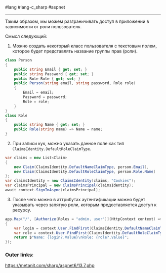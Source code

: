 #lang #lang-c_sharp #aspnet

---
Таким образом, мы можем разграничивать доступ в приложении в зависимости от роли пользователя.

Смысл следующий: 
1. Можно создать некоторый класс пользователя с текстовым полем, которое будет представлять название группы прав (роли).
```csharp
class Person
{
    public string Email { get; set; }
    public string Password { get; set; }
    public Role Role { get; set; }
    public Person(string email, string password, Role role)
    {
        Email = email;
        Password = password;
        Role = role;
    }
}
class Role
{
    public string Name { get; set; }
    public Role(string name) => Name = name;
}
```

2. При записи кук, можно указать данное поле как тип `ClaimsIdentity.DefaultRoleClaimType`.
```csharp
var claims = new List<Claim>
{
	new Claim(ClaimsIdentity.DefaultNameClaimType, person.Email),
	new Claim(ClaimsIdentity.DefaultRoleClaimType, person.Role.Name)
};
var claimsIdentity = new ClaimsIdentity(claims, "Cookies");
var claimsPrincipal = new ClaimsPrincipal(claimsIdentity);
await context.SignInAsync(claimsPrincipal);
```

3. После чего можно в аттрибутах аутентификации можно будет указывать через запятую роли, которым предоставляется доступ к ресурсу.
```csharp
app.Map("/", [Authorize(Roles = "admin, user")](HttpContext context) =>
{
    var login = context.User.FindFirst(ClaimsIdentity.DefaultNameClaimType);
    var role = context.User.FindFirst(ClaimsIdentity.DefaultRoleClaimType);  
    return $"Name: {login?.Value}\nRole: {role?.Value}";
});
```

### Outer links:
https://metanit.com/sharp/aspnet6/13.7.php